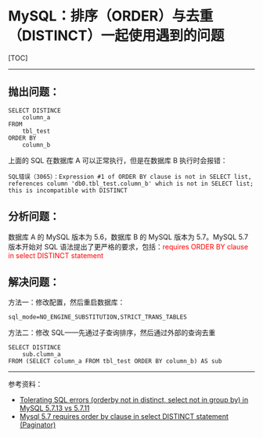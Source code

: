 # MySQL：排序（ORDER）与去重（DISTINCT）一起使用遇到的问题



[TOC]



---



## 抛出问题：

```mysql
SELECT DISTINCE 
    column_a 
FROM 
    tbl_test
ORDER BY 
    column_b
```

上面的 SQL 在数据库 A 可以正常执行，但是在数据库 B 执行时会报错：

```
SQL错误（3065）：Expression #1 of ORDER BY clause is not in SELECT list, references column 'db0.tbl_test.column_b' which is not in SELECT list; this is incompatible with DISTINCT
```



## 分析问题：

数据库 A 的 MySQL 版本为 5.6，数据库 B 的 MySQL 版本为 5.7。MySQL 5.7 版本开始对 SQL 语法提出了更严格的要求，包括：<font color = red>requires ORDER BY clause in select DISTINCT statement</font>



## 解决问题：

方法一：修改配置，然后重启数据库：

```
sql_mode=NO_ENGINE_SUBSTITUTION,STRICT_TRANS_TABLES 
```



方法二：修改 SQL——先通过子查询排序，然后通过外部的查询去重

```mysql
SELECT DISTINCE 
    sub.clumn_a
FROM (SELECT column_a FROM tbl_test ORDER BY column_b) AS sub  
```



---

参考资料：

-   [Tolerating SQL errors (orderby not in distinct, select not in group by) in MySQL 5.7.13 vs 5.7.11](https://dba.stackexchange.com/questions/143619/tolerating-sql-errors-orderby-not-in-distinct-select-not-in-group-by-in-mysql)
-   [Mysql 5.7 requires order by clause in select DISTINCT statement (Paginator)](https://github.com/doctrine/orm/issues/5622#ref-issue-121698669)